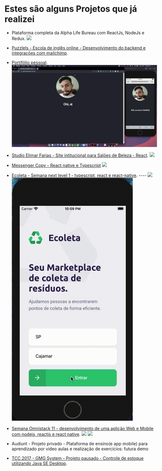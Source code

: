 # Estes são alguns Projetos que já realizei
- Plataforma completa da Alpha Life Bureau com ReactJs, NodeJs e Redux.
![](demo-gigprint.gif)

- <a target="_blank" href="https://www.puzzlels.com.br/?utm_source=github:guilherme&utm_medium=projetos&utm_campaign=projetos:guilherme">Puzzlels - Escola de inglês online - Desenvolvimento do backend e integrações com mailchimp</a>.

- <a target="_blank" href="https://guilhermesalviano.now.sh/">Portifólio pessoal</a>.
![](demo-portifolio.gif)

- <a target="_blank" href="https://studio-elimar-farias.now.sh/">Studio Elimar Farias - Site intitucional para Salōes de Beleza - React</a>.
![](Studio_Elimar_Farias.gif)

- <a target="_blank" href="https://github.com/Guibs1/mensseger-copy">Messenger Copy - React native e Typescript</a>
![](https://raw.githubusercontent.com/Guibs1/messenger-copy/master/messenger_copy.gif)

- <a target="_blank" href="https://github.com/Guibs1/semana-next-level1">Ecoleta - Semana next level 1 - typescript, react e react-native</a>. ----
![](https://github.com/Guibs1/ecoleta/raw/master/ecoleta-web.gif)
![](https://github.com/Guibs1/ecoleta/raw/master/ecoleta-app.gif)

- <a target="_blank" href="https://github.com/Guibs1/to-be-hero">Semana Omnistack 11 - desenvolvimento de uma aplição Web e Mobile com nodejs, reactjs e react native</a>.
![](https://github.com/Guibs1/to-be-hero/raw/master/to-be-hero-web.gif)
![](https://github.com/Guibs1/to-be-hero/raw/master/to-be-hero-app.gif)
<!-- Upload de arquivos - local e aws-s3 com nodejs - <a target="_blank" href="https://github.com/Guibs1/upload-files-nodejs-react">Ver</a>.-->

- Audiunt - Projeto privado - Plataforma de ensino(e app mobile) para aprendizado por video aulas e realização de exercícios: futura demo

- <a target="_blank" href="https://github.com/Guibs1/TCC-Etec-2017/">TCC 2017 - GMG System - Projeto pausado - Controle de estoque utilizando Java SE Desktop</a>.

